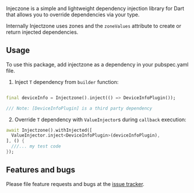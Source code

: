 Injeczone is a simple and lightweight dependency injection library for Dart that allows you to override dependencies via
your type.

Internally Injectzone uses zones and the `zoneValues` attribute to create or return injected dependencies.

## Usage

To use this package, add injectzone as a dependency in your pubspec.yaml file.

1. Inject `T` dependency from `builder` function:

```dart

final deviceInfo = Injectzone().inject(() => DeviceInfoPlugin());

/// Note: [DeviceInfoPlugin] is a third party dependency
```

2. Override `T` dependency with `ValueInjector`s during `callback` execution:
```dart
await Injectzone().withInjected([
  ValueInjector.inject<DeviceInfoPlugin>(deviceInfoPlugin),
], () {
  ///... my test code
});
```

## Features and bugs

Please file feature requests and bugs at the [issue tracker][tracker].

[tracker]: https://github.com/leonus96/injectzone/issues
